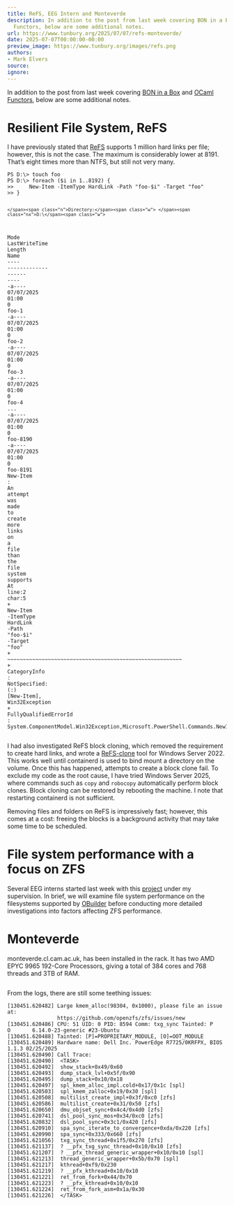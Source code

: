 ```yaml
---
title: ReFS, EEG Intern and Monteverde
description: In addition to the post from last week covering BON in a Box and OCaml
  Functors, below are some additional notes.
url: https://www.tunbury.org/2025/07/07/refs-monteverde/
date: 2025-07-07T00:00:00-00:00
preview_image: https://www.tunbury.org/images/refs.png
authors:
- Mark Elvers
source:
ignore:
---
```


<p>In addition to the post from last week covering <a href="https://www.tunbury.org/2025/07/02/bon-in-a-box/">BON in a Box</a> and <a href="https://www.tunbury.org/2025/07/01/ocaml-functors/">OCaml Functors</a>, below are some additional notes.</p>

<h1>Resilient File System, ReFS</h1>

<p>I have previously stated that <a href="https://www.tunbury.org/windows-reflinks">ReFS</a> supports 1 million hard links per file; however, this is not the case. The maximum is considerably lower at 8191. That’s eight times more than NTFS, but still not very many.</p>

<div class="language-powershell highlighter-rouge"><div class="highlight"><pre class="highlight"><code><span class="n">PS</span><span class="w"> </span><span class="nx">D:\</span><span class="err">&gt;</span><span class="w"> </span><span class="nx">touch</span><span class="w"> </span><span class="nx">foo</span><span class="w">
</span><span class="n">PS</span><span class="w"> </span><span class="nx">D:\</span><span class="err">&gt;</span><span class="w"> </span><span class="nx">foreach</span><span class="w"> </span><span class="p">(</span><span class="nv">$i</span><span class="w"> </span><span class="kr">in</span><span class="w"> </span><span class="mi">1</span><span class="o">..</span><span class="mi">8192</span><span class="p">)</span><span class="w"> </span><span class="p">{</span><span class="w">
</span><span class="err">&gt;&gt;</span><span class="w">     </span><span class="n">New-Item</span><span class="w"> </span><span class="nt">-ItemType</span><span class="w"> </span><span class="nx">HardLink</span><span class="w"> </span><span class="nt">-Path</span><span class="w"> </span><span class="s2">"foo-</span><span class="nv">$i</span><span class="s2">"</span><span class="w"> </span><span class="nt">-Target</span><span class="w"> </span><span class="s2">"foo"</span><span class="w">
</span><span class="err">&gt;&gt;</span><span class="w"> </span><span class="p">}</span><span class="w">


    </span><span class="n">Directory:</span><span class="w"> </span><span class="nx">D:\</span><span class="w">


</span><span class="n">Mode</span><span class="w">                 </span><span class="nx">LastWriteTime</span><span class="w">         </span><span class="nx">Length</span><span class="w"> </span><span class="nx">Name</span><span class="w">
</span><span class="o">----</span><span class="w">                 </span><span class="o">-------------</span><span class="w">         </span><span class="o">------</span><span class="w"> </span><span class="o">----</span><span class="w">
</span><span class="nt">-a</span><span class="o">----</span><span class="w">        </span><span class="mi">07</span><span class="n">/07/2025</span><span class="w">     </span><span class="nx">01:00</span><span class="w">              </span><span class="nx">0</span><span class="w"> </span><span class="nx">foo-1</span><span class="w">
</span><span class="nt">-a</span><span class="o">----</span><span class="w">        </span><span class="mi">07</span><span class="n">/07/2025</span><span class="w">     </span><span class="nx">01:00</span><span class="w">              </span><span class="nx">0</span><span class="w"> </span><span class="nx">foo-2</span><span class="w">
</span><span class="nt">-a</span><span class="o">----</span><span class="w">        </span><span class="mi">07</span><span class="n">/07/2025</span><span class="w">     </span><span class="nx">01:00</span><span class="w">              </span><span class="nx">0</span><span class="w"> </span><span class="nx">foo-3</span><span class="w">
</span><span class="nt">-a</span><span class="o">----</span><span class="w">        </span><span class="mi">07</span><span class="n">/07/2025</span><span class="w">     </span><span class="nx">01:00</span><span class="w">              </span><span class="nx">0</span><span class="w"> </span><span class="nx">foo-4</span><span class="w">
</span><span class="o">...</span><span class="w">
</span><span class="nt">-a</span><span class="o">----</span><span class="w">        </span><span class="mi">07</span><span class="n">/07/2025</span><span class="w">     </span><span class="nx">01:00</span><span class="w">              </span><span class="nx">0</span><span class="w"> </span><span class="nx">foo-8190</span><span class="w">
</span><span class="nt">-a</span><span class="o">----</span><span class="w">        </span><span class="mi">07</span><span class="n">/07/2025</span><span class="w">     </span><span class="nx">01:00</span><span class="w">              </span><span class="nx">0</span><span class="w"> </span><span class="nx">foo-8191</span><span class="w">
</span><span class="n">New-Item</span><span class="w"> </span><span class="p">:</span><span class="w"> </span><span class="nx">An</span><span class="w"> </span><span class="nx">attempt</span><span class="w"> </span><span class="nx">was</span><span class="w"> </span><span class="nx">made</span><span class="w"> </span><span class="nx">to</span><span class="w"> </span><span class="nx">create</span><span class="w"> </span><span class="nx">more</span><span class="w"> </span><span class="nx">links</span><span class="w"> </span><span class="nx">on</span><span class="w"> </span><span class="nx">a</span><span class="w"> </span><span class="nx">file</span><span class="w"> </span><span class="nx">than</span><span class="w"> </span><span class="nx">the</span><span class="w"> </span><span class="nx">file</span><span class="w"> </span><span class="nx">system</span><span class="w"> </span><span class="nx">supports</span><span class="w">
</span><span class="n">At</span><span class="w"> </span><span class="nx">line:2</span><span class="w"> </span><span class="nx">char:5</span><span class="w">
</span><span class="o">+</span><span class="w">     </span><span class="n">New-Item</span><span class="w"> </span><span class="nt">-ItemType</span><span class="w"> </span><span class="nx">HardLink</span><span class="w"> </span><span class="nt">-Path</span><span class="w"> </span><span class="s2">"foo-</span><span class="nv">$i</span><span class="s2">"</span><span class="w"> </span><span class="nt">-Target</span><span class="w"> </span><span class="s2">"foo"</span><span class="w">
</span><span class="o">+</span><span class="w">     </span><span class="n">~~~~~~~~~~~~~~~~~~~~~~~~~~~~~~~~~~~~~~~~~~~~~~~~~~~~~~~~</span><span class="w">
    </span><span class="o">+</span><span class="w"> </span><span class="nx">CategoryInfo</span><span class="w">          </span><span class="p">:</span><span class="w"> </span><span class="nx">NotSpecified:</span><span class="w"> </span><span class="p">(:)</span><span class="w"> </span><span class="p">[</span><span class="n">New</span><span class="nt">-Item</span><span class="p">],</span><span class="w"> </span><span class="n">Win32Exception</span><span class="w">
    </span><span class="o">+</span><span class="w"> </span><span class="nx">FullyQualifiedErrorId</span><span class="w"> </span><span class="p">:</span><span class="w"> </span><span class="nx">System.ComponentModel.Win32Exception</span><span class="p">,</span><span class="nx">Microsoft.PowerShell.Commands.NewItemCommand</span><span class="w">
</span></code></pre></div></div>

<p>I had also investigated ReFS block cloning, which removed the requirement to create hard links, and wrote a <a href="https://github.com/mtelvers/ReFS-Clone">ReFS-clone</a> tool for Windows Server 2022. This works well until containerd is used to bind mount a directory on the volume. Once this has happened, attempts to create a block clone fail. To exclude my code as the root cause, I have tried Windows Server 2025, where commands such as <code class="language-plaintext highlighter-rouge">copy</code> and <code class="language-plaintext highlighter-rouge">robocopy</code> automatically perform block clones. Block cloning can be restored by rebooting the machine. I note that restarting containerd is not sufficient.</p>

<p>Removing files and folders on ReFS is impressively fast; however, this comes at a cost: freeing the blocks is a background activity that may take some time to be scheduled.</p>

<h1>File system performance with a focus on ZFS</h1>

<p>Several EEG interns started last week with this <a href="https://anil.recoil.org/ideas/zfs-filesystem-perf">project</a> under my supervision. In brief, we will examine file system performance on the filesystems supported by <a href="https://github.com/ocurrent/obuilder">OBuilder</a> before conducting more detailed investigations into factors affecting ZFS performance.</p>

<h1>Monteverde</h1>

<p>monteverde.cl.cam.ac.uk, has been installed in the rack. It has two AMD EPYC 9965 192-Core Processors, giving a total of 384 cores and 768 threads and 3TB of RAM.</p>

<p><img src="https://www.tunbury.org/images/monteverde.jpg" alt=""></p>

<p>From the logs, there are still some teething issues:</p>

<div class="language-plaintext highlighter-rouge"><div class="highlight"><pre class="highlight"><code>[130451.620482] Large kmem_alloc(98304, 0x1000), please file an issue at:
                https://github.com/openzfs/zfs/issues/new
[130451.620486] CPU: 51 UID: 0 PID: 8594 Comm: txg_sync Tainted: P           O       6.14.0-23-generic #23-Ubuntu
[130451.620488] Tainted: [P]=PROPRIETARY_MODULE, [O]=OOT_MODULE
[130451.620489] Hardware name: Dell Inc. PowerEdge R7725/0KRFPX, BIOS 1.1.3 02/25/2025
[130451.620490] Call Trace:
[130451.620490]  &lt;TASK&gt;
[130451.620492]  show_stack+0x49/0x60
[130451.620493]  dump_stack_lvl+0x5f/0x90
[130451.620495]  dump_stack+0x10/0x18
[130451.620497]  spl_kmem_alloc_impl.cold+0x17/0x1c [spl]
[130451.620503]  spl_kmem_zalloc+0x19/0x30 [spl]
[130451.620508]  multilist_create_impl+0x3f/0xc0 [zfs]
[130451.620586]  multilist_create+0x31/0x50 [zfs]
[130451.620650]  dmu_objset_sync+0x4c4/0x4d0 [zfs]
[130451.620741]  dsl_pool_sync_mos+0x34/0xc0 [zfs]
[130451.620832]  dsl_pool_sync+0x3c1/0x420 [zfs]
[130451.620910]  spa_sync_iterate_to_convergence+0xda/0x220 [zfs]
[130451.620990]  spa_sync+0x333/0x660 [zfs]
[130451.621056]  txg_sync_thread+0x1f5/0x270 [zfs]
[130451.621137]  ? __pfx_txg_sync_thread+0x10/0x10 [zfs]
[130451.621207]  ? __pfx_thread_generic_wrapper+0x10/0x10 [spl]
[130451.621213]  thread_generic_wrapper+0x5b/0x70 [spl]
[130451.621217]  kthread+0xf9/0x230
[130451.621219]  ? __pfx_kthread+0x10/0x10
[130451.621221]  ret_from_fork+0x44/0x70
[130451.621223]  ? __pfx_kthread+0x10/0x10
[130451.621224]  ret_from_fork_asm+0x1a/0x30
[130451.621226]  &lt;/TASK&gt;
</code></pre></div></div>
